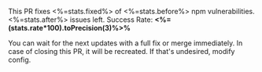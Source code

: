 <!-- Lalaps.description:start -->
This PR fixes <%=stats.fixed%> of <%=stats.before%> npm vulnerabilities.
<%=stats.after%> issues left. 
Success Rate: **<%=(stats.rate*100).toPrecision(3)%>%**

You can wait for the next updates with a full fix or merge immediately.
In case of closing this PR, it will be recreated. If that's undesired, modify config.
<!-- Lalaps.description:end -->
